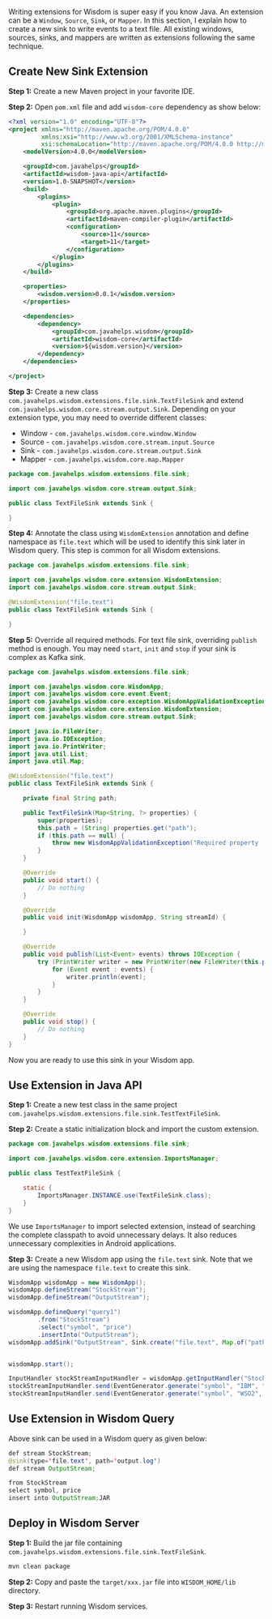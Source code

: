 Writing extensions for Wisdom is super easy if you know Java. An extension can be a `Window`, `Source`, `Sink`, or `Mapper`. In this section, I explain how to create a new sink to write events to a text file. All existing windows, sources, sinks, and mappers are written as extensions following the same technique.

## Create New Sink Extension

**Step 1:** Create a new Maven project in your favorite IDE.

**Step 2:** Open `pom.xml` file and add `wisdom-core` dependency as show below:

```xml
<?xml version="1.0" encoding="UTF-8"?>
<project xmlns="http://maven.apache.org/POM/4.0.0"
         xmlns:xsi="http://www.w3.org/2001/XMLSchema-instance"
         xsi:schemaLocation="http://maven.apache.org/POM/4.0.0 http://maven.apache.org/xsd/maven-4.0.0.xsd">
    <modelVersion>4.0.0</modelVersion>

    <groupId>com.javahelps</groupId>
    <artifactId>wisdom-java-api</artifactId>
    <version>1.0-SNAPSHOT</version>
    <build>
        <plugins>
            <plugin>
                <groupId>org.apache.maven.plugins</groupId>
                <artifactId>maven-compiler-plugin</artifactId>
                <configuration>
                    <source>11</source>
                    <target>11</target>
                </configuration>
            </plugin>
        </plugins>
    </build>

    <properties>
        <wisdom.version>0.0.1</wisdom.version>
    </properties>

    <dependencies>
        <dependency>
            <groupId>com.javahelps.wisdom</groupId>
            <artifactId>wisdom-core</artifactId>
            <version>${wisdom.version}</version>
        </dependency>
    </dependencies>

</project>
```

**Step 3:** Create a new class `com.javahelps.wisdom.extensions.file.sink.TextFileSink` and extend `com.javahelps.wisdom.core.stream.output.Sink`. Depending on your extension type, you may need to override different classes:

- Window - `com.javahelps.wisdom.core.window.Window`
- Source - `com.javahelps.wisdom.core.stream.input.Source`
- Sink - `com.javahelps.wisdom.core.stream.output.Sink`
- Mapper - `com.javahelps.wisdom.core.map.Mapper`

```java
package com.javahelps.wisdom.extensions.file.sink;

import com.javahelps.wisdom.core.stream.output.Sink;

public class TextFileSink extends Sink {

}
```

**Step 4:** Annotate the class using `WisdomExtension` annotation and define namespace as `file.text` which will be used to identify this sink later in Wisdom query. This step is common for all Wisdom extensions.

```java
package com.javahelps.wisdom.extensions.file.sink;

import com.javahelps.wisdom.core.extension.WisdomExtension;
import com.javahelps.wisdom.core.stream.output.Sink;

@WisdomExtension("file.text")
public class TextFileSink extends Sink {

}
```

**Step 5:** Override all required methods. For text file sink, overriding `publish` method is enough. You may need `start`, `init` and `stop` if your sink is complex as Kafka sink.

```java
package com.javahelps.wisdom.extensions.file.sink;

import com.javahelps.wisdom.core.WisdomApp;
import com.javahelps.wisdom.core.event.Event;
import com.javahelps.wisdom.core.exception.WisdomAppValidationException;
import com.javahelps.wisdom.core.extension.WisdomExtension;
import com.javahelps.wisdom.core.stream.output.Sink;

import java.io.FileWriter;
import java.io.IOException;
import java.io.PrintWriter;
import java.util.List;
import java.util.Map;

@WisdomExtension("file.text")
public class TextFileSink extends Sink {

    private final String path;

    public TextFileSink(Map<String, ?> properties) {
        super(properties);
        this.path = (String) properties.get("path");
        if (this.path == null) {
            throw new WisdomAppValidationException("Required property 'path' for TextFile sink not found");
        }
    }

    @Override
    public void start() {
        // Do nothing
    }

    @Override
    public void init(WisdomApp wisdomApp, String streamId) {

    }

    @Override
    public void publish(List<Event> events) throws IOException {
        try (PrintWriter writer = new PrintWriter(new FileWriter(this.path, true))) {
            for (Event event : events) {
                writer.println(event);
            }
        }
    }

    @Override
    public void stop() {
        // Do nothing
    }
}
```

Now you are ready to use this sink in your Wisdom app.

## Use Extension in Java API

**Step 1:** Create a new test class in the same project `com.javahelps.wisdom.extensions.file.sink.TestTextFileSink`.

**Step 2:** Create a static initialization block and import the custom extension.

```java
package com.javahelps.wisdom.extensions.file.sink;

import com.javahelps.wisdom.core.extension.ImportsManager;

public class TestTextFileSink {

    static {
        ImportsManager.INSTANCE.use(TextFileSink.class);
    }
}
```

We use `ImportsManager` to import selected extension, instead of searching the complete classpath to avoid unnecessary delays. It also reduces unnecessary complexities in Android applications.

**Step 3:** Create a new Wisdom app using the `file.text` sink. Note that we are using the namespace `file.text` to create this sink.

```java
WisdomApp wisdomApp = new WisdomApp();
wisdomApp.defineStream("StockStream");
wisdomApp.defineStream("OutputStream");

wisdomApp.defineQuery("query1")
        .from("StockStream")
        .select("symbol", "price")
        .insertInto("OutputStream");
wisdomApp.addSink("OutputStream", Sink.create("file.text", Map.of("path", "output.log")));


wisdomApp.start();

InputHandler stockStreamInputHandler = wisdomApp.getInputHandler("StockStream");
stockStreamInputHandler.send(EventGenerator.generate("symbol", "IBM", "price", 50.0, "volume", 10));
stockStreamInputHandler.send(EventGenerator.generate("symbol", "WSO2", "price", 60.0, "volume", 15));
```

## Use Extension in Wisdom Query

Above sink can be used in a Wisdom query as given below:

```java
def stream StockStream;
@sink(type='file.text', path='output.log')
def stream OutputStream;

from StockStream
select symbol, price
insert into OutputStream;JAR
```

## Deploy in Wisdom Server

**Step 1:** Build the jar file containing `com.javahelps.wisdom.extensions.file.sink.TextFileSink`.

```bash
mvn clean package
```

**Step 2:** Copy and paste the `target/xxx.jar` file into `WISDOM_HOME/lib` directory.

**Step 3:** Restart running Wisdom services.
